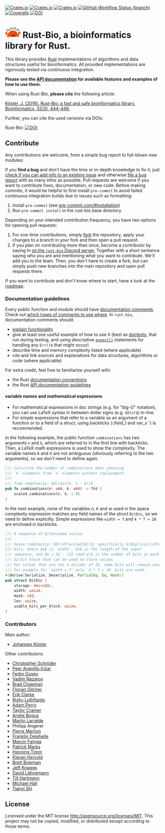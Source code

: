 [![Crates.io](https://img.shields.io/crates/d/bio.svg)](https://crates.io/crates/bio)
[![Crates.io](https://img.shields.io/crates/v/bio.svg)](https://crates.io/crates/bio)
[![Crates.io](https://img.shields.io/crates/l/bio.svg)](https://crates.io/crates/bio)
[![GitHub Workflow Status (branch)](https://img.shields.io/github/workflow/status/rust-bio/rust-bio/CI/master?label=tests)](https://github.com/rust-bio/rust-bio/actions)
[![Coveralls](https://img.shields.io/coveralls/rust-bio/rust-bio.svg)](https://coveralls.io/github/rust-bio/rust-bio)
[![DOI](https://zenodo.org/badge/29821195.svg)](https://zenodo.org/badge/latestdoi/29821195)


# <img src="./img/bioferris.svg" width=50em alt="Rust-Bio logo" /> Rust-Bio, a bioinformatics library for Rust.

This library provides [Rust](https://www.rust-lang.org) implementations of algorithms and data structures useful for bioinformatics.
All provided implementations are rigorously tested via continuous integration.

**Please see the [API documentation](https://docs.rs/bio) for available features and examples of how to use them.**

When using Rust-Bio, **please cite** the following article:

[Köster, J. (2016). Rust-Bio: a fast and safe bioinformatics library. Bioinformatics, 32(3), 444-446.](http://bioinformatics.oxfordjournals.org/content/early/2015/10/06/bioinformatics.btv573.short?rss=1)

Further, you can cite the used versions via DOIs:

Rust-Bio: [![DOI](https://zenodo.org/badge/29821195.svg)](https://zenodo.org/badge/latestdoi/29821195)

## Contribute

Any contributions are welcome, from a simple bug report to full-blown new modules:

If you **find a bug** and don't have the time or in-depth knowledge to fix it, just [check if you can add info to an existing issue](https://github.com/rust-bio/rust-bio/issues) and otherwise [file a bug report](https://github.com/rust-bio/rust-bio/issues/new/choose) with as many infos as possible.
Pull requests are welcome if you want to contribute fixes, documentation, or new code. Before making commits, it would be helpful to first install `pre-commit` to avoid failed continuous integration builds due to issues such as formatting:
1. Install `pre-commit` (see [pre-commit.com/#installation](https://pre-commit.com/#installation))
2. Run `pre-commit install` in the rust-bio base directory

Depending on your intended contribution frequency, you have two options for opening pull requests:
1. For one-time contributions, simply [fork](https://help.github.com/en/github/getting-started-with-github/fork-a-repo) the repository, apply your changes to a branch in your fork and then open a pull request.
2. If you plan on contributing more than once, become a contributor by saying hi [on the `rust-bio` Discord server](https://discord.gg/rssQABT),
    Together with a short sentence saying who you are and mentioning what you want to contribute.
    We'll add you to the team.
    Then, you don't have to create a fork, but can simply push new branches into the main repository and open pull requests there.

If you want to contribute and don't know where to start, have a look at the [roadmap](https://github.com/rust-bio/rust-bio/issues/3).

### Documentation guidelines

Every public function and module should have [documentation comments](https://doc.rust-lang.org/stable/rust-by-example/meta/doc.html).
Check out [which types of comments to use where](https://doc.rust-lang.org/stable/reference/comments.html#doc-comments).
In `rust-bio`, documentation comments should:
* [explain functionality](https://doc.rust-lang.org/rustdoc/how-to-write-documentation.html)
* give at least one useful example of how to use it (best as [doctests](https://doc.rust-lang.org/rustdoc/documentation-tests.html),
  that run during testing, and using descriptive [`expect()`](https://doc.rust-lang.org/std/result/enum.Result.html#method.expect)
  statements for handling any `Err()`s that might occur)
* describe time and memory complexity listed (where applicable)
* cite and link sources and explanations for data structures, algorithms or code (where applicable)

For extra credit, feel free to familiarize yourself with:
* the Rust [documentation conventions](https://rust-lang.github.io/rfcs/1574-more-api-documentation-conventions.html#appendix-a-full-conventions-text)
* the Rust [API documentation guidelines](https://rust-lang.github.io/api-guidelines/documentation.html)

#### variable names and mathematical expressions

* For mathematical expressions in doc strings (e.g. for "big-O" notation), you can use LaTeX syntax in between dollar signs (e.g. `$O(n)$`) in-line.
* For simple expressions that refer to a variable as an argument of a function or to a field of a struct, using backticks (`\`field_1 and var_x\``) is recommended.

In the following example, the public function `combinations` has two arguments `n` and `k`, which are referred to in the first line with backticks. Then, a LaTeX math expressions is used to show the complexity. The variable names *k* and *n* are not ambiguous (obviously referring to the two arguments), so we don't need to define again.

```rust
/// Calculate the number of combinations when choosing
/// `k` elements from `n` elements without replacement.
///
/// Time complexity: $O(\min(k, n - k))$
pub fn combinations(n: u64, k: u64) -> f64 {
    scaled_combinations(n, k, 1.0)
}
```

In the next example, none of the variables *n*, *k* and *w* used in the space complexity expression matches any field names of the struct `BitEnc`, so we need to define explicitly. Simple expressions like `width = 7` and `4 * 7 = 28` are enclosed in backticks.

```rust
/// A sequence of bitencoded values.
///
/// Space complexity: $O(\dfrac{nw}{k})$; specifically $\Big\lceil\dfrac{nw}{k}\Big\rceil \times 32$
/// bits, where $w$ is `width`, $n$ is the length of the input
/// sequence, and $k = 32 - (32 \mod w)$ is the number of bits in each
/// 32-bit block that can be used to store values.
/// For values that are not a divider of 32, some bits will remain unused.
/// For example for `width = 7` only `4 * 7 = 28` bits are used.
#[derive(Serialize, Deserialize, PartialEq, Eq, Hash)]
pub struct BitEnc {
    storage: Vec<u32>,
    width: usize,
    mask: u32,
    len: usize,
    usable_bits_per_block: usize,
}
```

### Contributors

Main author:
* [Johannes Köster](https://github.com/johanneskoester)

Other contributors:
* [Christopher Schröder](https://github.com/christopher-schroeder)
* [Peer Aramillo Irizar](https://github.com/parir)
* [Fedor Gusev](https://github.com/gusevfe)
* [Vadim Nazarov](https://github.com/vadimnazarov)
* [Brad Chapman](https://github.com/chapmanb)
* [Florian Gilcher](https://github.com/skade)
* [Erik Clarke](https://github.com/eclarke)
* [Rizky Luthfianto](https://github.com/rilut)
* [Adam Perry](https://github.com/dikaiosune)
* [Taylor Cramer](https://github.com/cramertj)
* [Andre Bogus](https://github.com/llogiq)
* [Martin Larralde](https://github.com/althonos)
* Philipp Angerer
* [Pierre Marijon](https://github.com/natir)
* [Franklin Delehelle](https://github.com/delehef)
* [Marcin Fatyga](https://github.com/rednum)
* [Patrick Marks](https://github.com/pmarks)
* [Henning Timm](https://github.com/HenningTimm)
* [Kieran Hervold](https://github.com/hervold)
* [Brett Bowman](https://github.com/bnbowman)
* [Jeff Knaggs](https://github.com/jeff-k)
* [David Lähnemann](https://github.com/dlaehnemann)
* [Till Hartmann](https://github.com/tedil)
* [Michael Hall](https://github.com/mbhall88)
* [Tianyi Shi](https://github.com/tianyishi2001)

## License

Licensed under the MIT license http://opensource.org/licenses/MIT. This project may not be copied, modified, or distributed except according to those terms.
